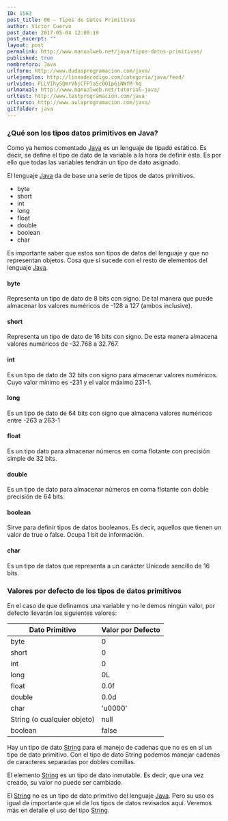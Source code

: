 ```yaml
---
ID: 1563
post_title: 08 – Tipos de Datos Primitivos
author: Víctor Cuervo
post_date: 2017-05-04 12:00:19
post_excerpt: ""
layout: post
permalink: http://www.manualweb.net/java/tipos-datos-primitivos/
published: true
nombreforo: Java
urlforo: http://www.dudasprogramacion.com/java/
urlejemplos: http://lineadecodigo.com/categoria/java/feed/
urlvideo: PLLVIhySQmrVbjCFPla5c0OIp6iNWfM-hq
urlmanual: http://www.manualweb.net/tutorial-java/
urltest: http://www.testprogramacion.com/java
urlcurso: http://www.aulaprogramacion.com/java/
gitfolder: java
---
```

### ¿Qué son los tipos datos primitivos en Java?

Como ya hemos comentado [Java][1] es un lenguaje de tipado estático. Es decir, se define el tipo de dato de la variable a la hora de definir esta. Es por ello que todas las variables tendrán un tipo de dato asignado.

El lenguaje [Java][1] da de base una serie de tipos de datos primitivos.

*   byte
*   short
*   int
*   long
*   float
*   double
*   boolean
*   char

Es importante saber que estos son tipos de datos del lenguaje y que no representan objetos. Cosa que sí sucede con el resto de elementos del lenguaje [Java][1].

#### byte

Representa un tipo de dato de 8 bits con signo. De tal manera que puede almacenar los valores numéricos de -128 a 127 (ambos inclusive).

#### short

Representa un tipo de dato de 16 bits con signo. De esta manera almacena valores numéricos de -32.768 a 32.767.

#### int

Es un tipo de dato de 32 bits con signo para almacenar valores numéricos. Cuyo valor mínimo es -231 y el valor máximo 231-1.

#### long

Es un tipo de dato de 64 bits con signo que almacena valores numéricos entre -263 a 263-1

#### float

Es un tipo dato para almacenar números en coma flotante con precisión simple de 32 bits.

#### double

Es un tipo de dato para almacenar números en coma flotante con doble precisión de 64 bits.

#### boolean

Sirve para definir tipos de datos booleanos. Es decir, aquellos que tienen un valor de true o false. Ocupa 1 bit de información.

#### char

Es un tipo de datos que representa a un carácter Unicode sencillo de 16 bits.

### Valores por defecto de los tipos de datos primitivos

En el caso de que definamos una variable y no le demos ningún valor, por defecto llevarán los siguientes valores:

| Dato Primitivo              | Valor por Defecto |
| --------------------------- | ----------------- |
| byte                        | 0                 |
| short                       | 0                 |
| int                         | 0                 |
| long                        | 0L                |
| float                       | 0\.0f             |
| double                      | 0\.0d             |
| char                        | 'u0000'           |
| String (o cualquier objeto) | null              |
| boolean                     | false             |

Hay un tipo de dato [String][2] para el manejo de cadenas que no es en sí un tipo de dato primitivo. Con el tipo de dato String podemos manejar cadenas de caracteres separadas por dobles comillas.

El elemento [String][2] es un tipo de dato inmutable. Es decir, que una vez creado, su valor no puede ser cambiado.

El [String][2] no es un tipo de dato primitivo del lenguaje [Java][1]. Pero su uso es igual de importante que el de los tipos de datos revisados aquí. Veremos más en detalle el uso del tipo [String][2].

 [1]: http://www.manualweb.com/tutorial-java/
 [2]: http://www.manualweb.net/java/clase-string-representando-una-cadena/
